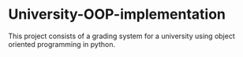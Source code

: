 # University-OOP-implementation
This project consists of a grading system for a university using object oriented programming in python.

